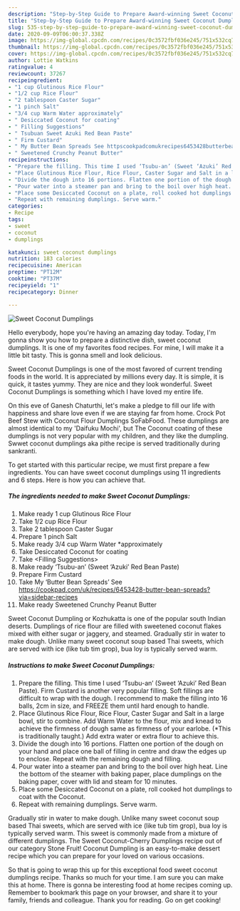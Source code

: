 ```yaml
---
description: "Step-by-Step Guide to Prepare Award-winning Sweet Coconut Dumplings"
title: "Step-by-Step Guide to Prepare Award-winning Sweet Coconut Dumplings"
slug: 535-step-by-step-guide-to-prepare-award-winning-sweet-coconut-dumplings
date: 2020-09-09T06:00:37.338Z
image: https://img-global.cpcdn.com/recipes/0c3572fbf036e245/751x532cq70/sweet-coconut-dumplings-recipe-main-photo.jpg
thumbnail: https://img-global.cpcdn.com/recipes/0c3572fbf036e245/751x532cq70/sweet-coconut-dumplings-recipe-main-photo.jpg
cover: https://img-global.cpcdn.com/recipes/0c3572fbf036e245/751x532cq70/sweet-coconut-dumplings-recipe-main-photo.jpg
author: Lottie Watkins
ratingvalue: 4
reviewcount: 37267
recipeingredient:
- "1 cup Glutinous Rice Flour"
- "1/2 cup Rice Flour"
- "2 tablespoon Caster Sugar"
- "1 pinch Salt"
- "3/4 cup Warm Water approximately"
- " Desiccated Coconut for coating"
- " Filling Suggestions"
- " Tsubuan Sweet Azuki Red Bean Paste"
- " Firm Custard"
- " My Butter Bean Spreads See httpscookpadcomukrecipes6453428butterbeanspreadsviasidebarrecipes"
- " Sweetened Crunchy Peanut Butter"
recipeinstructions:
- "Prepare the filling. This time I used ‘Tsubu-an’ (Sweet ‘Azuki’ Red Bean Paste). Firm Custard is another very popular filling. Soft fillings are difficult to wrap with the dough. I recommend to make the filling into 16 balls, 2cm in size, and FREEZE them until hard enough to handle."
- "Place Glutinous Rice Flour, Rice Flour, Caster Sugar and Salt in a large bowl, stir to combine. Add Warm Water to the flour, mix and knead to achieve the firmness of dough same as firmness of your earlobe. (*This is traditionally taught.) Add extra water or extra flour to achieve this."
- "Divide the dough into 16 portions. Flatten one portion of the dough on your hand and place one ball of filling in centre and draw the edges up to enclose. Repeat with the remaining dough and filling."
- "Pour water into a steamer pan and bring to the boil over high heat. Line the bottom of the steamer with baking paper, place dumplings on the baking paper, cover with lid and steam for 10 minutes."
- "Place some Desiccated Coconut on a plate, roll cooked hot dumplings to coat with the Coconut."
- "Repeat with remaining dumplings. Serve warm."
categories:
- Recipe
tags:
- sweet
- coconut
- dumplings

katakunci: sweet coconut dumplings 
nutrition: 183 calories
recipecuisine: American
preptime: "PT12M"
cooktime: "PT37M"
recipeyield: "1"
recipecategory: Dinner

---
```



![Sweet Coconut Dumplings](https://img-global.cpcdn.com/recipes/0c3572fbf036e245/751x532cq70/sweet-coconut-dumplings-recipe-main-photo.jpg)

Hello everybody, hope you're having an amazing day today. Today, I'm gonna show you how to prepare a distinctive dish, sweet coconut dumplings. It is one of my favorites food recipes. For mine, I will make it a little bit tasty. This is gonna smell and look delicious.

Sweet Coconut Dumplings is one of the most favored of current trending foods in the world. It is appreciated by millions every day. It is simple, it is quick, it tastes yummy. They are nice and they look wonderful. Sweet Coconut Dumplings is something which I have loved my entire life.

On this eve of Ganesh Chaturthi, let&#39;s make a pledge to fill our life with happiness and share love even if we are staying far from home. Crock Pot Beef Stew with Coconut Flour Dumplings SoFabFood. These dumplings are almost identical to my &#39;Daifuku Mochi&#39;, but The Coconut coating of these dumplings is not very popular with my children, and they like the dumpling. Swwet coconut dumplings aka pithe recipe is served traditionally during sankranti.


To get started with this particular recipe, we must first prepare a few ingredients. You can have sweet coconut dumplings using 11 ingredients and 6 steps. Here is how you can achieve that.

<!--inarticleads1-->

##### The ingredients needed to make Sweet Coconut Dumplings:

1. Make ready 1 cup Glutinous Rice Flour
1. Take 1/2 cup Rice Flour
1. Take 2 tablespoon Caster Sugar
1. Prepare 1 pinch Salt
1. Make ready 3/4 cup Warm Water *approximately
1. Take  Desiccated Coconut for coating
1. Take  &lt;Filling Suggestions&gt;
1. Make ready  ‘Tsubu-an’ (Sweet ‘Azuki’ Red Bean Paste)
1. Prepare  Firm Custard
1. Take  My ‘Butter Bean Spreads’ See https://cookpad.com/uk/recipes/6453428-butter-bean-spreads?via=sidebar-recipes
1. Make ready  Sweetened Crunchy Peanut Butter


Sweet Coconut Dumpling or Kozhukatta is one of the popular south Indian deserts. Dumplings of rice flour are filled with sweetened coconut flakes mixed with either sugar or jaggery, and steamed. Gradually stir in water to make dough. Unlike many sweet coconut soup based Thai sweets, which are served with ice (like tub tim grop), bua loy is typically served warm. 

<!--inarticleads2-->

##### Instructions to make Sweet Coconut Dumplings:

1. Prepare the filling. This time I used ‘Tsubu-an’ (Sweet ‘Azuki’ Red Bean Paste). Firm Custard is another very popular filling. Soft fillings are difficult to wrap with the dough. I recommend to make the filling into 16 balls, 2cm in size, and FREEZE them until hard enough to handle.
1. Place Glutinous Rice Flour, Rice Flour, Caster Sugar and Salt in a large bowl, stir to combine. Add Warm Water to the flour, mix and knead to achieve the firmness of dough same as firmness of your earlobe. (*This is traditionally taught.) Add extra water or extra flour to achieve this.
1. Divide the dough into 16 portions. Flatten one portion of the dough on your hand and place one ball of filling in centre and draw the edges up to enclose. Repeat with the remaining dough and filling.
1. Pour water into a steamer pan and bring to the boil over high heat. Line the bottom of the steamer with baking paper, place dumplings on the baking paper, cover with lid and steam for 10 minutes.
1. Place some Desiccated Coconut on a plate, roll cooked hot dumplings to coat with the Coconut.
1. Repeat with remaining dumplings. Serve warm.


Gradually stir in water to make dough. Unlike many sweet coconut soup based Thai sweets, which are served with ice (like tub tim grop), bua loy is typically served warm. This sweet is commonly made from a mixture of different dumplings. The Sweet Coconut-Cherry Dumplings recipe out of our category Stone Fruit! Coconut Dumpling is an easy-to-make dessert recipe which you can prepare for your loved on various occasions. 

So that is going to wrap this up for this exceptional food sweet coconut dumplings recipe. Thanks so much for your time. I am sure you can make this at home. There is gonna be interesting food at home recipes coming up. Remember to bookmark this page on your browser, and share it to your family, friends and colleague. Thank you for reading. Go on get cooking!
